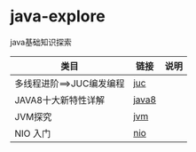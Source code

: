 # java-explore
java基础知识探索



| 类目 | 链接         | 说明 |
| ---- | ------------ | ---- |
| 多线程进阶==>JUC编发编程  | [juc](./juc) |      |
| JAVA8十大新特性详解 | [java8](./java8) |      |
| JVM探究 | [jvm](./jvm) |      |
| NIO 入门 | [nio](./nio) | |


